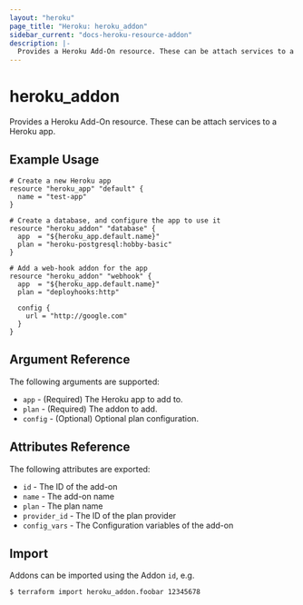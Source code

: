 ```yaml
---
layout: "heroku"
page_title: "Heroku: heroku_addon"
sidebar_current: "docs-heroku-resource-addon"
description: |-
  Provides a Heroku Add-On resource. These can be attach services to a Heroku app.
---
```


# heroku\_addon

Provides a Heroku Add-On resource. These can be attach
services to a Heroku app.

## Example Usage

```hcl
# Create a new Heroku app
resource "heroku_app" "default" {
  name = "test-app"
}

# Create a database, and configure the app to use it
resource "heroku_addon" "database" {
  app  = "${heroku_app.default.name}"
  plan = "heroku-postgresql:hobby-basic"
}

# Add a web-hook addon for the app
resource "heroku_addon" "webhook" {
  app  = "${heroku_app.default.name}"
  plan = "deployhooks:http"

  config {
    url = "http://google.com"
  }
}
```

## Argument Reference

The following arguments are supported:

* `app` - (Required) The Heroku app to add to.
* `plan` - (Required) The addon to add.
* `config` - (Optional) Optional plan configuration.

## Attributes Reference

The following attributes are exported:

* `id` - The ID of the add-on
* `name` - The add-on name
* `plan` - The plan name
* `provider_id` - The ID of the plan provider
* `config_vars` - The Configuration variables of the add-on


## Import

Addons can be imported using the Addon `id`, e.g.

```
$ terraform import heroku_addon.foobar 12345678
```
